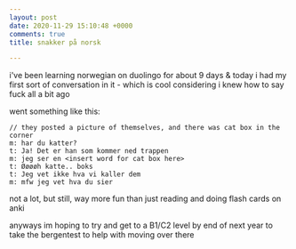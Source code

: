 ```yaml
---
layout: post
date: 2020-11-29 15:10:48 +0000
comments: true
title: snakker på norsk

---
```

i've been learning norwegian on duolingo for about 9 days & today i had my first sort of conversation in it - which is cool considering i knew how to say fuck all a bit ago

went something like this:

    // they posted a picture of themselves, and there was cat box in the corner
    m: har du katter?
    t: Ja! Det er han som kommer ned trappen
    m: jeg ser en <insert word for cat box here>
    t: Øøøøh katte.. boks
    t: Jeg vet ikke hva vi kaller dem
    m: mfw jeg vet hva du sier

not a lot, but still, way more fun than just reading and doing flash cards on anki

anyways im hoping to try and get to a B1/C2 level by end of next year to take the bergentest to help with moving over there